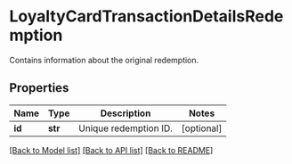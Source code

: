 # LoyaltyCardTransactionDetailsRedemption

Contains information about the original redemption.

## Properties

Name | Type | Description | Notes
------------ | ------------- | ------------- | -------------
**id** | **str** | Unique redemption ID. | [optional] 

[[Back to Model list]](../README.md#documentation-for-models) [[Back to API list]](../README.md#documentation-for-api-endpoints) [[Back to README]](../README.md)


